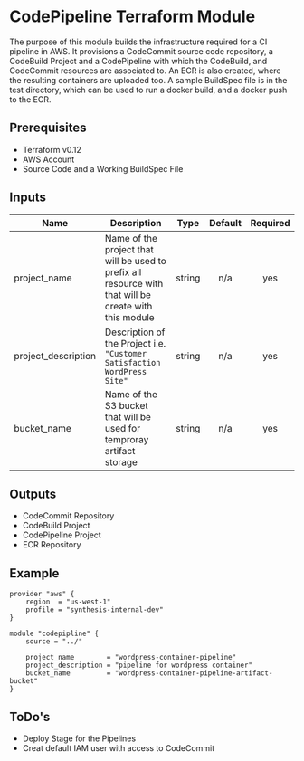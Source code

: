 # CodePipeline Terraform Module

The purpose of this module builds the infrastructure required for a CI pipeline in AWS. It provisions a CodeCommit source code repository, a CodeBuild Project and a CodePipeline with which the CodeBuild, and CodeCommit resources are associated to. An ECR is also created, where the resulting containers are uploaded too. A sample BuildSpec file is in the test directory, which can be used to run a docker build, and a docker push to the ECR.


## Prerequisites
* Terraform v0.12
* AWS Account
* Source Code and a Working BuildSpec File

## Inputs

| Name | Description | Type | Default | Required |
|------|-------------|:----:|:-----:|:-----:|
| project_name | Name of the project that will be used to prefix all resource with that will be create with this module | string | n/a | yes |
| project_description | Description of the Project i.e. `"Customer Satisfaction WordPress Site"` | string | n/a | yes |
| bucket_name | Name of the S3 bucket that will be used for temproray artifact storage | string | n/a | yes |

## Outputs

* CodeCommit Repository
* CodeBuild Project
* CodePipeline Project
* ECR Repository

## Example
```
provider "aws" {
    region  = "us-west-1"
    profile = "synthesis-internal-dev"
}

module "codepipline" {
    source = "../"

    project_name        = "wordpress-container-pipeline"
    project_description = "pipeline for wordpress container"
    bucket_name         = "wordpress-container-pipeline-artifact-bucket"
}
```

## ToDo's

* Deploy Stage for the Pipelines
* Creat default IAM user with access to CodeCommit 